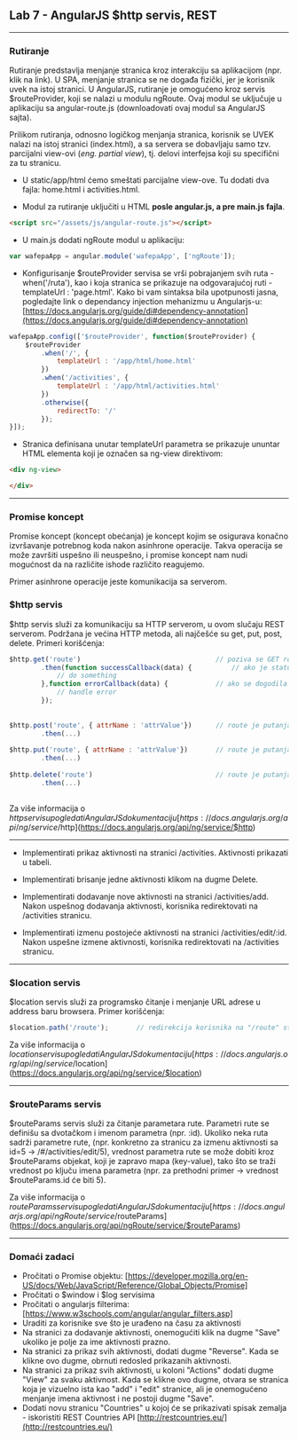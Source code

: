 ﻿## Lab 7 - AngularJS $http servis, REST


----

### Rutiranje

Rutiranje predstavlja menjanje stranica kroz interakciju sa aplikacijom (npr. klik na link). U SPA, menjanje stranica se ne događa fizički, jer je korisnik uvek na istoj stranici.
U AngularJS, rutiranje je omogućeno kroz servis $routeProvider, koji se nalazi u modulu ngRoute. Ovaj modul se uključuje u aplikaciju sa angular-route.js (downloadovati ovaj modul sa AngularJS sajta).

Prilikom rutiranja, odnosno logičkog menjanja stranica, korisnik se UVEK nalazi na istoj stranici (index.html), a sa servera se dobavljaju samo tzv. parcijalni view-ovi (*eng. partial view*),
tj. delovi interfejsa koji su specifični za tu stranicu.

* U static/app/html  ćemo smeštati parcijalne view-ove. Tu dodati dva fajla: home.html i activities.html.

* Modul za rutiranje uključiti u HTML **posle angular.js, a pre main.js fajla**.

```html
<script src="/assets/js/angular-route.js"></script>
```

* U main.js dodati ngRoute modul u aplikaciju:

```javascript
var wafepaApp = angular.module('wafepaApp', ['ngRoute']);
```

* Konfigurisanje $routeProvider servisa se vrši pobrajanjem svih ruta - when('/ruta'), kao i koja stranica se prikazuje na odgovarajućoj ruti - templateUrl : 'page.html'. Kako bi vam sintaksa bila upotpunosti jasna, pogledajte link o dependancy injection mehanizmu u Angularjs-u: [https://docs.angularjs.org/guide/di#dependency-annotation](https://docs.angularjs.org/guide/di#dependency-annotation)

```javascript
wafepaApp.config(['$routeProvider', function($routeProvider) {
	$routeProvider
		.when('/', {
			templateUrl : '/app/html/home.html'
		})
		.when('/activities', {
			templateUrl : '/app/html/activities.html'
		})
		.otherwise({
			redirectTo: '/'
		});
}]);
```

* Stranica definisana unutar templateUrl parametra se prikazuje ununtar HTML elementa koji je označen sa ng-view direktivom:

```html
<div ng-view>

</div>
```


----

### Promise koncept

Promise koncept (koncept obećanja) je koncept kojim se osigurava konačno izvršavanje potrebnog koda nakon asinhrone operacije.
Takva operacija se može završiti uspešno ili neuspešno, i promise koncept  nam nudi mogućnost da na različite ishode različito reagujemo.

Primer asinhrone operacije jeste komunikacija sa serverom. 

### $http servis

$http servis služi za komunikaciju sa HTTP serverom, u ovom slučaju REST serverom. Podržana je većina HTTP metoda, ali najčešće su get, put, post, delete.
Primeri korišćenja:

```javascript
$http.get('route') 									// poziva se GET route (route je putanja resursa ili kolekcije na REST servisu)
		.then(function successCallback(data) {			// ako je status 2xx (npr. 200 OK), u data se nalaze trazeni podaci
			// do something
		},function errorCallback(data) { 			// ako se dogodila greska, tj. ako status nije 2xx
			// handle error
		});
		
		
$http.post('route', { attrName : 'attrValue'})		// route je putanja kolekcije, drugi parametar je objekat koji se dodaje u kolekciju
		.then(...)
		
$http.put('route', { attrName : 'attrValue'})		// route je putanja resursa, drugi parametar je objekat predstavlja izmenjen resurs
		.then(...)
		
$http.delete('route')								// route je putanja resursa koji se briše
		.then(...)
		
```

Za više informacija o $http servisu pogledati AngularJS dokumentaciju [https://docs.angularjs.org/api/ng/service/$http](https://docs.angularjs.org/api/ng/service/$http)

---

* Implementirati prikaz aktivnosti na stranici /activities. Aktivnosti prikazati u tabeli.

* Implementirati brisanje jedne aktivnosti klikom na dugme Delete.

* Implementirati dodavanje nove aktivnosti na stranici /activities/add. Nakon uspešnog dodavanja aktivnosti,
korisnika redirektovati na /activities stranicu.

* Implementirati izmenu postojeće aktivnosti na stranici /activities/edit/:id. Nakon uspešne izmene aktivnosti,
korisnika redirektovati na /activities stranicu.

----

### $location servis

$location servis služi za programsko čitanje i menjanje URL adrese u address baru browsera.
Primer korišćenja:

```javascript
$location.path('/route'); 		// redirekcija korisnika na "/route" stranicu
```

Za više informacija o $location servisu pogledati AngularJS dokumentaciju [https://docs.angularjs.org/api/ng/service/$location](https://docs.angularjs.org/api/ng/service/$location)

----

### $routeParams servis

$routeParams servis služi za čitanje parametara rute. Parametri rute se definišu sa dvotačkom i imenom parametra (npr. :id).
Ukoliko neka ruta sadrži parametre rute, (npr. konkretno za stranicu za izmenu aktivnosti sa id=5 -> /#/activities/edit/5),
vrednost parametra rute se može dobiti kroz $routeParams objekat, koji je zapravo mapa (key-value), tako što se 
traži vrednost po ključu imena parametra (npr. za prethodni primer -> vrednost $routeParams.id će biti 5).

Za više informacija o $routeParams servisu pogledati AngularJS dokumentaciju [https://docs.angularjs.org/api/ngRoute/service/$routeParams](https://docs.angularjs.org/api/ngRoute/service/$routeParams)

----

### Domaći zadaci

* Pročitati o Promise objektu: [https://developer.mozilla.org/en-US/docs/Web/JavaScript/Reference/Global_Objects/Promise]
* Pročitati o $window i $log servisima
* Pročitati o angularjs filterima: [https://www.w3schools.com/angular/angular_filters.asp]
* Uraditi za korisnike sve što je urađeno na času za aktivnosti
* Na stranici za dodavanje aktivnosti, onemogućiti klik na dugme "Save" ukoliko je polje za ime aktivnosti prazno.
* Na stranici za prikaz svih aktivnosti, dodati dugme "Reverse". Kada se klikne ovo dugme, obrnuti redosled prikazanih aktivnosti.
* Na stranici za prikaz svih aktivnosti, u koloni "Actions" dodati dugme "View" za svaku aktivnost. Kada se klikne ovo dugme,
otvara se stranica koja je vizuelno ista kao "add" i "edit" stranice, ali je onemogućeno menjanje imena aktivnost i ne postoji dugme "Save".
* Dodati novu stranicu "Countries" u kojoj će se prikazivati spisak zemalja - iskoristiti REST Countries API [http://restcountries.eu/](http://restcountries.eu/)
